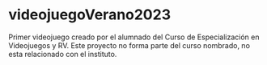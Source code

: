 # videojuegoVerano2023
Primer videojuego creado por el alumnado del Curso de Especialización en Videojuegos y RV. Este proyecto no forma parte del curso nombrado, no esta relacionado con el instituto.
